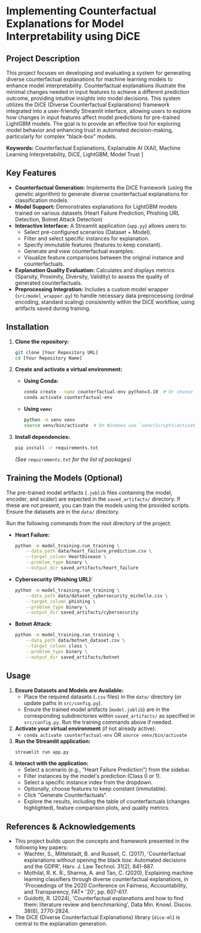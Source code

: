 # Implementing Counterfactual Explanations for Model Interpretability using DiCE

## Project Description

This project focuses on developing and evaluating a system for generating diverse counterfactual explanations for machine learning models to enhance model interpretability. Counterfactual explanations illustrate the minimal changes needed in input features to achieve a different prediction outcome, providing intuitive insights into model decisions. This system utilizes the DiCE (Diverse Counterfactual Explanations) framework integrated into a user-friendly Streamlit interface, allowing users to explore how changes in input features affect model predictions for pre-trained LightGBM models. The goal is to provide an effective tool for exploring model behavior and enhancing trust in automated decision-making, particularly for complex "black-box" models.

**Keywords:** Counterfactual Explanations, Explainable AI (XAI), Machine Learning Interpretability, DiCE, LightGBM, Model Trust ]

## Key Features

* **Counterfactual Generation:** Implements the DiCE framework (using the genetic algorithm) to generate diverse counterfactual explanations for classification models.
* **Model Support:** Demonstrates explanations for LightGBM models trained on various datasets (Heart Failure Prediction, Phishing URL Detection, Botnet Attack Detection)
* **Interactive Interface:** A Streamlit application (`app.py`) allows users to:
    * Select pre-configured scenarios (Dataset + Model).
    * Filter and select specific instances for explanation.
    * Specify immutable features (features to keep constant).
    * Generate and view counterfactual examples.
    * Visualize feature comparisons between the original instance and counterfactuals.
* **Explanation Quality Evaluation:** Calculates and displays metrics (Sparsity, Proximity, Diversity, Validity) to assess the quality of generated counterfactuals.
* **Preprocessing Integration:** Includes a custom model wrapper (`src/model_wrapper.py`) to handle necessary data preprocessing (ordinal encoding, standard scaling) consistently within the DiCE workflow, using artifacts saved during training.


## Installation

1.  **Clone the repository:**
    ```bash
    git clone [Your Repository URL]
    cd [Your Repository Name]
    ```
2.  **Create and activate a virtual environment:**

    * **Using Conda:**
        ```bash
        conda create --name counterfactual-env python=3.10  # Or choose your preferred Python 3.x version
        conda activate counterfactual-env
        ```
    * **Using `venv`:**
        ```bash
        python -m venv venv
        source venv/bin/activate  # On Windows use `venv\Scripts\activate`
        ```
3.  **Install dependencies:**
    ```bash
    pip install -r requirements.txt
    ```
    *(See `requirements.txt` for the list of packages)*

## Training the Models (Optional)

The pre-trained model artifacts (`.joblib` files containing the model, encoder, and scaler) are expected in the `saved_artifacts/` directory. If these are not present, you can train the models using the provided scripts. Ensure the datasets are in the `data/` directory.

Run the following commands from the root directory of the project:

* **Heart Failure:**
    ```bash
    python -m model_training.run_training \
        --data_path data/heart_failure_prediction.csv \
        --target_column HeartDisease \
        --problem_type binary \
        --output_dir saved_artifacts/heart_failure
    ```
* **Cybersecurity (Phishing URL):**
    ```bash
    python -m model_training.run_training \
        --data_path data/dataset_cybersecurity_michelle.csv \
        --target_column phishing \
        --problem_type binary \
        --output_dir saved_artifacts/cybersecurity
    ```
* **Botnet Attack:**
    ```bash
    python -m model_training.run_training \
        --data_path data/botnet_dataset.csv \
        --target_column class \
        --problem_type binary \
        --output_dir saved_artifacts/botnet
    ```

## Usage

1.  **Ensure Datasets and Models are Available:**
    * Place the required datasets (`.csv` files) in the `data/` directory (or update paths in `src/config.py`).
    * Ensure the trained model artifacts (`model.joblib`) are in the corresponding subdirectories within `saved_artifacts/` as specified in `src/config.py`. Run the training commands above if needed.
2.  **Activate your virtual environment** (if not already active):
    * `conda activate counterfactual-env` OR `source venv/bin/activate`
3.  **Run the Streamlit application:**
    ```bash
    streamlit run app.py
    ```
4.  **Interact with the application:**
    * Select a scenario (e.g., "Heart Failure Prediction") from the sidebar.
    * Filter instances by the model's prediction (Class 0 or 1).
    * Select a specific instance index from the dropdown.
    * Optionally, choose features to keep constant (immutable).
    * Click "Generate Counterfactuals".
    * Explore the results, including the table of counterfactuals (changes highlighted), feature comparison plots, and quality metrics.

## References & Acknowledgements

* This project builds upon the concepts and framework presented in the following key papers:
    * Wachter, S., Mittelstadt, B. and Russell, C. (2017), 'Counterfactual explanations without opening the black box: Automated decisions and the GDPR', Harv. J. Law Technol. 31(2), 841-887.
    * Mothilal, R. K. R., Sharma, A. and Tan, C. (2020), Explaining machine learning classifiers through diverse counterfactual explanations, in 'Proceedings of the 2020 Conference on Fairness, Accountability, and Transparency, FAT* '20', pp. 607-617.
    * Guidotti, R. (2024), 'Counterfactual explanations and how to find them: literature review and benchmarking', Data Min. Knowl. Discov. 38(6), 2770-2824.
* The DiCE (Diverse Counterfactual Explanations) library (`dice-ml`) is central to the explanation generation.